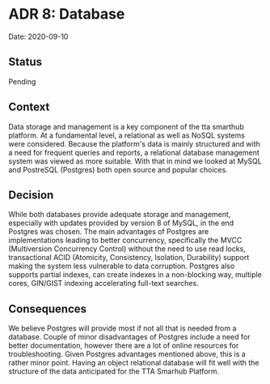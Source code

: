 # ADR 8: Database

Date: 2020-09-10

## Status

Pending

## Context

Data storage and management is a key component of the tta smarthub platform. At a fundamental level, a relational as well as NoSQL systems were considered. Because the platform's data is mainly structured  and with a need for frequent queries and reports, a relational database management system was viewed as more suitable. With that in mind we looked at MySQL and PostreSQL (Postgres) both open source and popular choices.

## Decision

While both databases provide adequate storage and management, especially with updates provided by version 8 of MySQL, in the end Postgres was chosen. The main advantages of Postgres are implementations leading to better concurrency, specifically the MVCC (Multiversion Concurrency Control) without the need to use read locks, transactional ACID (Atomicity, Consistency, Isolation, Durability) support making the system less vulnerable to data corruption. Postgres also supports partial indexes, can create indexes in a non-blocking way, multiple cores, GIN/GIST indexing accelerating full-text searches.

## Consequences

We believe Postgres will provide most if not all that is needed from a database. Couple of minor disadvantages of Postgres include a need for better documentation, however there are a lot of online resources for troubleshooting. Given Postgres advantages mentioned above, this is a rather minor point. Having an object relational database will fit well with the structure of the data anticipated for the TTA Smarhub Platform.
